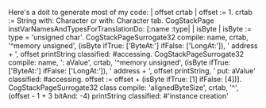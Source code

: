 Here's a doit to generate most of my code:
	| offset crtab |
	offset := 1.
	crtab := String with: Character cr with: Character tab.
	CogStackPage instVarNamesAndTypesForTranslationDo:
		[:name :type| | isByte |
		isByte := type = 'unsigned char'.
		CogStackPageSurrogate32
			compile: name, crtab, '^memory unsigned', (isByte ifTrue: ['ByteAt:'] ifFalse: ['LongAt:']), ' address + ', offset printString
			classified: #accessing.
		CogStackPageSurrogate32
			compile: name, ': aValue', crtab, '^memory unsigned', (isByte ifTrue: ['ByteAt:'] ifFalse: ['LongAt:']), ' address + ', offset printString,
					' put: aValue'
			classified: #accessing.
		offset := offset + (isByte ifTrue: [1] ifFalse: [4])].
	CogStackPageSurrogate32 class compile: 'alignedByteSize', crtab, '^', (offset - 1 + 3 bitAnd: -4) printString classified: #'instance creation'

